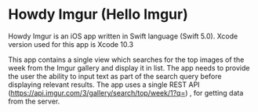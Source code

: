 Howdy Imgur (Hello Imgur)
======================================

Howdy Imgur is an iOS app written in Swift language (Swift 5.0). Xcode version used for this app is Xcode 10.3

This app contains a single view which searches for the top images of the week from the Imgur gallery and display it in list. The app needs to provide the user the ability to input text as part of the search query before displaying relevant results. 
The app uses a single REST API (https://api.imgur.com/3/gallery/search/top/week/1?q=) , for getting data from the server.
